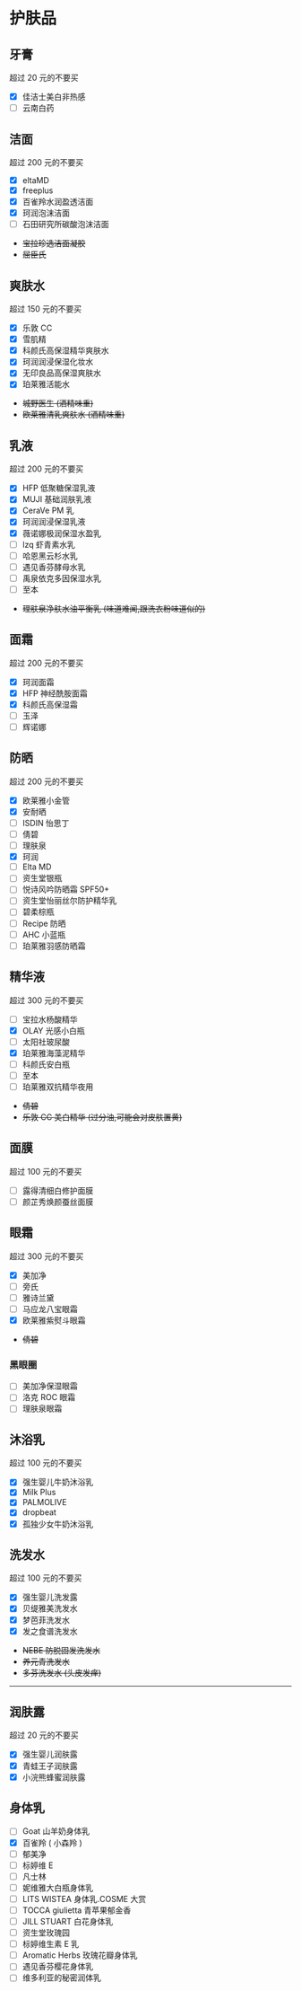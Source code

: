 # 护肤品

## 牙膏

超过 $20$ 元的不要买

- [x] 佳洁士美白非热感
- [ ] 云南白药

## 洁面

超过 $200$ 元的不要买

- [x] eltaMD
- [x] freeplus
- [x] 百雀羚水润盈透洁面
- [x] 珂润泡沫洁面
- [ ] 石田研究所碳酸泡沫洁面
- ~~宝拉珍选洁面凝胶~~
- ~~屈臣氏~~

## 爽肤水

超过 $150$ 元的不要买

- [x] 乐敦 CC
- [x] 雪肌精
- [x] 科颜氏高保湿精华爽肤水
- [x] 珂润润浸保湿化妆水
- [x] 无印良品高保湿爽肤水
- [x] 珀莱雅活能水
- ~~城野医生 (酒精味重)~~
- ~~欧莱雅清乳爽肤水 (酒精味重)~~

## 乳液

超过 $200$ 元的不要买

- [x] HFP 低聚糖保湿乳液
- [x] MUJI 基础润肤乳液
- [x] CeraVe PM 乳
- [x] 珂润润浸保湿乳液
- [x] 薇诺娜极润保湿水盈乳
- [ ] lzq 虾青素水乳
- [ ] 哈恩黑云杉水乳
- [ ] 遇见香芬酵母水乳
- [ ] 禹泉依克多因保湿水乳
- [ ] 至本
- ~~理肤泉净肤水油平衡乳 (味道难闻,跟洗衣粉味道似的)~~

## 面霜

超过 $200$ 元的不要买

- [x] 珂润面霜
- [x] HFP 神经酰胺面霜
- [x] 科颜氏高保湿霜
- [ ] 玉泽
- [ ] 辉诺娜

## 防晒

超过 $200$ 元的不要买

- [x] 欧莱雅小金管
- [x] 安耐晒
- [ ] ISDIN 怡思丁
- [ ] 倩碧
- [ ] 理肤泉
- [x] 珂润
- [ ] Elta MD
- [ ] 资生堂银瓶
- [ ] 悦诗风吟防晒霜 SPF50+
- [ ] 资生堂怡丽丝尔防护精华乳
- [ ] 碧柔棕瓶
- [ ] Recipe 防晒
- [ ] AHC 小蓝瓶
- [ ] 珀莱雅羽感防晒霜

## 精华液

超过 $300$ 元的不要买

- [ ] 宝拉水杨酸精华
- [x] OLAY 光感小白瓶
- [ ] 太阳社玻尿酸
- [x] 珀莱雅海藻泥精华
- [ ] 科颜氏安白瓶
- [ ] 至本
- [ ] 珀莱雅双抗精华夜用
- ~~倩碧~~
- ~~乐敦 CC 美白精华 (过分油,可能会对皮肤置黄)~~

## 面膜

超过 $100$ 元的不要买

- [ ] 露得清细白修护面膜
- [ ] 颜芷秀焕颜蚕丝面膜

## 眼霜

超过 $300$ 元的不要买

- [x] 美加净
- [ ] 旁氏
- [ ] 雅诗兰黛
- [ ] 马应龙八宝眼霜
- [x] 欧莱雅紫熨斗眼霜

- ~~倩碧~~

### 黑眼圈

- [ ] 美加净保湿眼霜
- [ ] 洛克 ROC 眼霜
- [ ] 理肤泉眼霜

## 沐浴乳

超过 $100$ 元的不要买

- [x] 强生婴儿牛奶沐浴乳
- [x] Milk Plus
- [x] PALMOLIVE
- [x] dropbeat
- [x] 孤独少女牛奶沐浴乳

## 洗发水

超过 $100$ 元的不要买

- [x] 强生婴儿洗发露
- [x] 贝缇雅美洗发水
- [x] 梦芭菲洗发水
- [x] 发之食谱洗发水
- ~~NEBE 防脱固发洗发水~~
- ~~养元青洗发水~~
- ~~多芬洗发水 (头皮发痒)~~

---

## 润肤露

超过 $20$ 元的不要买

- [x] 强生婴儿润肤露
- [x] 青蛙王子润肤露
- [x] 小浣熊蜂蜜润肤露

## 身体乳

- [ ] Goat 山羊奶身体乳
- [x] 百雀羚 ( 小森羚 )
- [ ] 郁美净
- [ ] 标婷维 E
- [ ] 凡士林
- [ ] 妮维雅大白瓶身体乳
- [ ] LITS WISTEA 身体乳.COSME 大赏
- [ ] TOCCA giulietta 青苹果郁金香
- [ ] JILL STUART 白花身体乳
- [ ] 资生堂玫瑰园
- [ ] 标婷维生素 E 乳
- [ ] Aromatic Herbs 玫瑰花瓣身体乳
- [ ] 遇见香芬樱花身体乳
- [ ] 维多利亚的秘密润体乳
